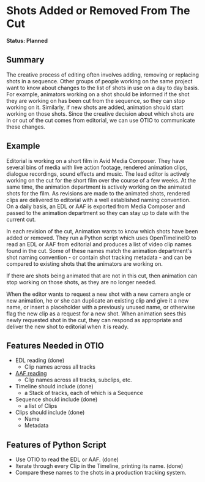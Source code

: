 # Shots Added or Removed From The Cut

**Status: Planned**

## Summary

The creative process of editing often involves adding, removing or replacing shots in a sequence. Other groups of people
working on the same project want to know about changes to the list of shots in use on a day to day basis. For example,
animators working on a shot should be informed if the shot they are working on has been cut from the sequence, so they
can stop working on it. Similarly, if new shots are added, animation should start working on those shots. Since the
creative decision about which shots are in or out of the cut comes from editorial, we can use OTIO to communicate these
changes.

## Example
Editorial is working on a short film in Avid Media Composer. They have several bins of media with live action footage,
rendered animation clips, dialogue recordings, sound effects and music. The lead editor is actively working on the cut
for the short film over the course of a few weeks. At the same time, the animation department is actively working on
the animated shots for the film. As revisions are made to the animated shots, rendered clips are delivered to editorial
with a well established naming convention. On a daily basis, an EDL or AAF is exported from Media Composer and passed
to the animation department so they can stay up to date with the current cut.

In each revision of the cut, Animation wants to know which shots have been added or removed. They run a Python script
which uses OpenTimelineIO to read an EDL or AAF from editorial and produces a list of video clip names found in the cut.
Some of these names match the animation department's shot naming convention - or contain shot tracking metadata - and
can be compared to existing shots that the animators are working on.

If there are shots being animated that are not in this cut, then animation can stop working on those shots, as they are
no longer needed.

When the editor wants to request a new shot with a new camera angle or new animation, he or she can duplicate an existing
clip and give it a new name, or insert a placeholder with a previously unused name, or otherwise flag the new clip as a
request for a new shot. When animation sees this newly requested shot in the cut, they can respond as appropriate and
deliver the new shot to editorial when it is ready.

## Features Needed in OTIO

- EDL reading (done)
    - Clip names across all tracks
- <a href="https://github.com/AcademySoftwareFoundation/OpenTimelineIO/issues/1" target="_blank">AAF reading</a>
    - Clip names across all tracks, subclips, etc.
- Timeline should include (done)
    -  a Stack of tracks, each of which is a Sequence
- Sequence should include (done)
    - a list of Clips
- Clips should include (done)
    - Name
    - Metadata

## Features of Python Script

- Use OTIO to read the EDL or AAF. (done)
- Iterate through every Clip in the Timeline, printing its name. (done)
- Compare these names to the shots in a production tracking system.
